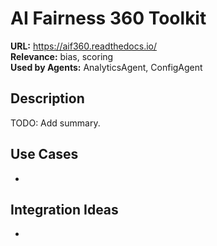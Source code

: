 # AI Fairness 360 Toolkit

**URL:** https://aif360.readthedocs.io/  
**Relevance:** bias, scoring  
**Used by Agents:** AnalyticsAgent, ConfigAgent

## Description
TODO: Add summary.

## Use Cases
- 

## Integration Ideas
- 
